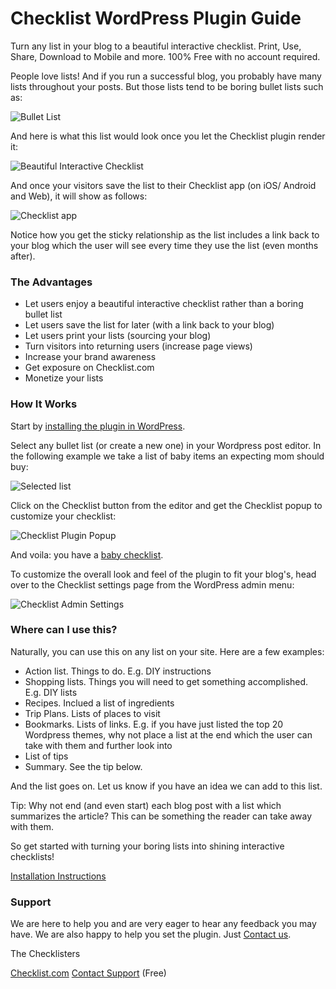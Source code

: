 # Checklist WordPress Plugin Guide

Turn any list in your blog to a beautiful interactive checklist. Print, Use, Share, Download to Mobile and more. 100% Free with no account required.

People love lists! And if you run a successful blog, you probably have many lists throughout your posts. But those lists tend to be boring bullet lists such as:

![Bullet List](https://github.com/checklist/wordpress/blob/master/checklist-com/assets/screenshot-1.png)

And here is what this list would look once you let the Checklist plugin render it:

![Beautiful Interactive Checklist](https://github.com/checklist/wordpress/blob/master/checklist-com/assets/screenshot-2.png)

And once your visitors save the list to their Checklist app (on iOS/ Android and Web), it will show as follows:

![Checklist app](https://github.com/checklist/wordpress/blob/master/checklist-com/assets/screenshot-6.png)

Notice how you get the sticky relationship as the list includes a link back to your blog which the user will see every time they use the list (even months after).

### The Advantages
* Let users enjoy a beautiful interactive checklist rather than a boring bullet list
* Let users save the list for later (with a link back to your blog)
* Let users print your lists (sourcing your blog)
* Turn visitors into returning users (increase page views)
* Increase your brand awareness
* Get exposure on Checklist.com 
* Monetize your lists

### How It Works

Start by [installing the plugin in WordPress](https://github.com/checklist/wordpress#installation-instructions).

Select any bullet list (or create a new one) in your Wordpress post editor. In the following example we take a list of baby items an expecting mom should buy:

![Selected list](https://github.com/checklist/wordpress/blob/master/checklist-com/assets/screenshot-3.png)

Click on the Checklist button from the editor and get the Checklist popup to customize your checklist:

![Checklist Plugin Popup](https://github.com/checklist/wordpress/blob/master/checklist-com/assets/screenshot-4.png)

And voila: you have a [baby checklist](https://checklist.com/baby-checklist/). 

To customize the overall look and feel of the plugin to fit your blog's, head over to the Checklist settings page from the WordPress admin menu:

![Checklist Admin Settings](https://github.com/checklist/wordpress/blob/master/checklist-com/assets/screenshot-5.png)

### Where can I use this?

Naturally, you can use this on any list on your site. Here are a few examples:
* Action list. Things to do. E.g. DIY instructions
* Shopping lists. Things you will need to get something accomplished. E.g. DIY lists
* Recipes. Inclued a list of ingredients
* Trip Plans. Lists of places to visit
* Bookmarks. Lists of links. E.g. if you have just listed the top 20 Wordpress themes, why not place a list at the end which the user can take with them and further look into
* List of tips
* Summary. See the tip below.

And the list goes on. Let us know if you have an idea we can add to this list.

Tip: Why not end (and even start) each blog post with a list which summarizes the article? This can be something the reader can take away with them.

So get started with turning your boring lists into shining interactive checklists!

[Installation Instructions](https://github.com/checklist/wordpress#installation-instructions)

### Support

We are here to help you and are very eager to hear any feedback you may have. We are also happy to help you set the plugin. Just [Contact us](https://checklist.com/contact/).

The Checklisters

[Checklist.com](https://checklist.com)
[Contact Support](https://checklist.com/contact/) (Free)
